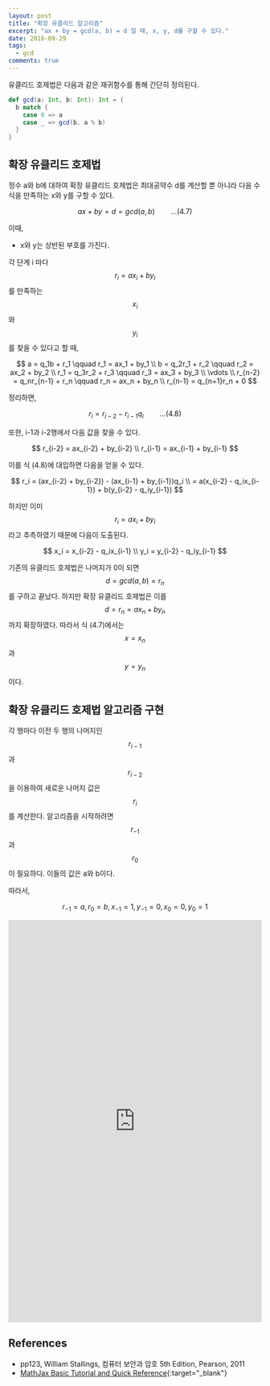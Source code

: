 ```yaml
---
layout: post
title: "확장 유클리드 알고리즘"
excerpt: "ax + by = gcd(a, b) = d 일 때, x, y, d를 구할 수 있다."
date: 2018-09-29
tags:
  - gcd
comments: true
---
```


유클리드 호제법은 다음과 같은 재귀함수를 통해 간단히 정의된다.

```scala
def gcd(a: Int, b: Int): Int = {
  b match {
    case 0 => a
    case _ => gcd(b, a % b)
  }
}
```

## 확장 유클리드 호제법

정수 a와 b에 대하여 확장 유클리드 호제법은 최대공약수 d를 계산할 뿐 아니라 다음 수식을 만족하는 x와 y를 구할 수 있다.

$$ ax + by = d = gcd(a, b) \qquad\dots (4.7) $$

이때,

- x와 y는 상반된 부호를 가진다.

각 단계 i 마다 $$ r_i = ax_i + by_i $$ 를 만족하는 $$ x_i $$ 와 $$ y_i $$ 를 찾을 수 있다고 할 때,

$$
a = q_1b + r_1 \qquad r_1 = ax_1 + by_1 \\
b = q_2r_1 + r_2 \qquad r_2 = ax_2 + by_2 \\
r_1 = q_3r_2 + r_3 \qquad r_3 = ax_3 + by_3 \\
\vdots \\
r_{n-2} = q_nr_{n-1} + r_n \qquad r_n = ax_n + by_n \\
r_{n-1} = q_{n+1}r_n + 0
$$

정리하면,

$$ r_i = r_{i-2} - r_{i-1}q_i \qquad\dots (4.8) $$

또한, i-1과 i-2행에서 다음 값을 찾을 수 있다.

$$
r_{i-2} = ax_{i-2} + by_{i-2} \\
r_{i-1} = ax_{i-1} + by_{i-1}
$$

이를 식 (4.8)에 대입하면 다음을 얻을 수 있다.

$$
r_i = (ax_{i-2} + by_{i-2}) - (ax_{i-1} + by_{i-1})q_i \\
= a(x_{i-2} - q_ix_{i-1}) + b(y_{i-2} - q_iy_{i-1})
$$

하지만 이미 $$ r_i = ax_i + by_i $$ 라고 추측하였기 때문에 다음이 도출된다.

$$
x_i = x_{i-2} - q_ix_{i-1} \\
y_i = y_{i-2} - q_iy_{i-1}
$$

기존의 유클리드 호제법은 나머지가 0이 되면 $$ d = gcd(a, b) = r_n $$ 를 구하고 끝났다. 하지만 확장 유클리드 호제법은 이를 $$ d = r_n = ax_n + by_n $$ 까지 확장하였다. 따라서 식 (4.7)에서는 $$ x = x_n $$ 과 $$ y = y_n $$ 이다.

## 확장 유클리드 호제법 알고리즘 구현

각 행마다 이전 두 행의 나머지인 $$ r_{i-1} $$ 과 $$ r_{i-2} $$ 을 이용하여 새로운 나머지 값은 $$ r_i $$ 를 계산한다.
알고리즘을 시작하려면 $$ r_{-1} $$ 과 $$ r_0 $$ 이 필요하다. 이들의 값은 a와 b이다.

따라서,

$$ r_{-1} = a, r_0 = b, x_{-1} = 1, y_{-1} = 0, x_0 = 0, y_0 = 1 $$

<iframe height="800px" frameborder="0" style="width: 100%" src="https://embed.scalafiddle.io/embed?sfid=ljla27o/0&layout=v85"></iframe>

## References

- pp123, William Stallings, 컴퓨터 보안과 암호 5th Edition, Pearson, 2011
- [MathJax Basic Tutorial and Quick Reference](https://math.meta.stackexchange.com/questions/5020/mathjax-basic-tutorial-and-quick-reference){:target="_blank"}